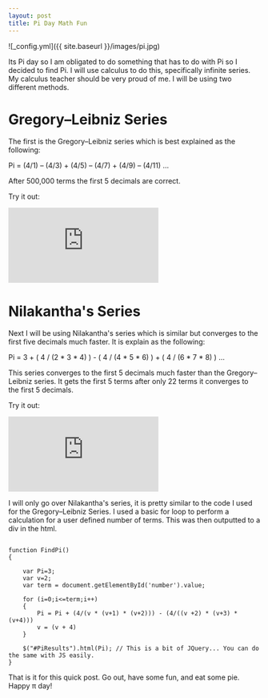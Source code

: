 ```yaml
---
layout: post
title: Pi Day Math Fun
---
```


![_config.yml]({{ site.baseurl }}/images/pi.jpg)

Its Pi day so I am obligated to do something that has to do with Pi so I decided to find Pi. I will use calculus to do this, specifically infinite series. My calculus teacher should be very proud of me. I will be using two different methods.

<h1> Gregory–Leibniz Series </h1>
The first is the Gregory–Leibniz series which is best explained as the following:

Pi = (4/1) – (4/3) + (4/5) – (4/7) + (4/9) – (4/11) …

After 500,000 terms the first 5 decimals are correct.

Try it out:

<iframe src="http://dmitrypustovit.com/pi/pi.html" style="border:none"></iframe>



<h1> Nilakantha's Series </h1>
Next I will be using Nilakantha's series which is similar but converges to the first five decimals much faster. It is explain as the following:

Pi = 3 + ( 4 / (2 * 3 * 4) ) - ( 4 / (4 * 5 * 6) ) + ( 4 / (6 * 7 * 8) ) …

This series converges to the first 5 decimals much faster than the Gregory–Leibniz series.  It gets the first 5 terms after only 22 terms it converges to the first 5 decimals.


Try it out:

<iframe src="http://dmitrypustovit.com/pi/pi2.html" style="border:none"></iframe>


I will only go over Nilakantha's series, it is pretty similar to the code I used for the Gregory–Leibniz Series.
I used a basic for loop to perform a calculation for a user defined number of terms. This was then outputted to a div in the html.

<pre><code>
function FindPi()
{

    var Pi=3;
    var v=2;
    var term = document.getElementById('number').value;

    for (i=0;i<=term;i++)
    {
        Pi = Pi + (4/(v * (v+1) * (v+2))) - (4/((v +2) * (v+3) * (v+4)))
        v = (v + 4)
    }

    $("#PiResults").html(Pi); // This is a bit of JQuery... You can do the same with JS easily.
}
</code></pre>




That is it for this quick post. Go out, have some fun, and eat some pie. Happy &pi; day!

